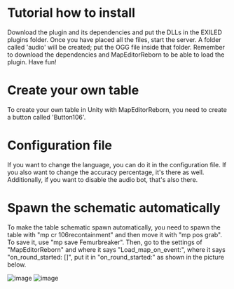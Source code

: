 # Tutorial how to install
Download the plugin and its dependencies and put the DLLs in the EXILED plugins folder. Once you have placed all the files, start the server. A folder called 'audio' will be created; put the OGG file inside that folder. Remember to download the dependencies and MapEditorReborn to be able to load the plugin. Have fun!
# Create your own table
To create your own table in Unity with MapEditorReborn, you need to create a button called 'Button106'.
# Configuration file
If you want to change the language, you can do it in the configuration file. If you also want to change the accuracy percentage, it's there as well. Additionally, if you want to disable the audio bot, that's also there.
# Spawn the schematic automatically
To make the table schematic spawn automatically, you need to spawn the table with "mp cr 106recontainment" and then move it with "mp pos grab". To save it, use "mp save Femurbreaker". Then, go to the settings of "MapEditorReborn" and where it says "Load_map_on_event:", where it says "on_round_started: []", put it in "on_round_started:" as shown in the picture below.

![image](https://github.com/TheNewR00t/FemurBreaker-SCP-SL-Plugin/assets/126024362/3a94220a-e20b-4b51-8729-748ebcff1e98)
![image](https://github.com/TheNewR00t/FemurBreaker-SCP-SL-Plugin/assets/126024362/1e08bafb-6c6d-4b68-8700-208f55c04d27)

